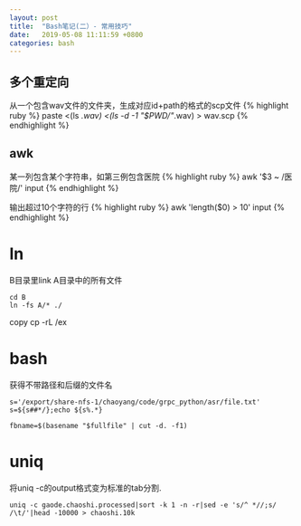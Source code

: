 ```yaml
---
layout: post
title:  "Bash笔记(二）- 常用技巧"
date:   2019-05-08 11:11:59 +0800
categories: bash
---
```


## 多个重定向
从一个包含wav文件的文件夹，生成对应id+path的格式的scp文件
{% highlight ruby %}
paste <(ls *.wav) <(ls -d -1 "$PWD/"*.wav) > wav.scp
{% endhighlight %}

## awk

某一列包含某个字符串，如第三例包含医院
{% highlight ruby %}
    awk '$3 ~ /医院/' input
{% endhighlight %}


输出超过10个字符的行
{% highlight ruby %}
    awk 'length($0) > 10' input 
{% endhighlight %}

# ln
B目录里link A目录中的所有文件
```
cd B
ln -fs A/* ./ 
```
copy
cp -rL /ex

# bash
获得不带路径和后缀的文件名
```
s='/export/share-nfs-1/chaoyang/code/grpc_python/asr/file.txt'
s=${s##*/};echo ${s%.*}
```

```
fbname=$(basename "$fullfile" | cut -d. -f1)
```


# uniq
将uniq -c的output格式变为标准的tab分割.
```
uniq -c gaode.chaoshi.processed|sort -k 1 -n -r|sed -e 's/^ *//;s/ /\t/'|head -10000 > chaoshi.10k
```